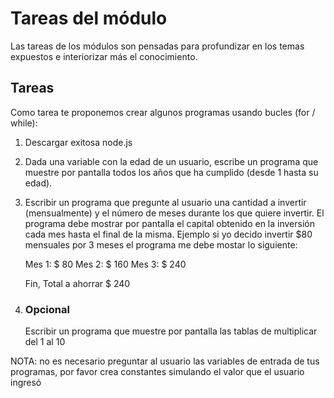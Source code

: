 # Tareas del módulo

Las tareas de los módulos son pensadas para profundizar en los temas expuestos e interiorizar más el conocimiento. 

## Tareas

Como tarea te proponemos crear algunos programas usando bucles (for / while):

1. Descargar exitosa node.js

2. Dada una variable con la edad de un usuario, escribe un programa que muestre por pantalla todos los años que ha cumplido (desde 1 hasta su edad).

3. Escribir un programa que pregunte al usuario una cantidad a invertir (mensualmente) y el número de meses durante los que quiere invertir. El programa debe mostrar por pantalla el capital obtenido en la inversión cada mes hasta el final de la misma. Ejemplo si yo decido invertir $80 mensuales por 3 meses el programa me debe mostar lo siguiente:

    Mes 1: $ 80
    Mes 2: $ 160
    Mes 3: $ 240

    Fin, Total a ahorrar $ 240



4. ### Opcional
    
    Escribir un programa que muestre por pantalla las tablas de multiplicar del 1 al 10



NOTA: no es necesario preguntar al usuario las variables de entrada de tus programas, por favor crea constantes simulando el valor que el usuario ingresó